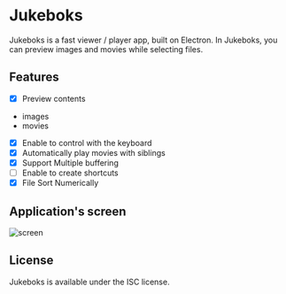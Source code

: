Jukeboks
===

Jukeboks is a fast viewer / player app, built on Electron.
In Jukeboks, you can preview images and movies while selecting files.

## Features

- [x] Preview contents
 - images
 - movies
- [x] Enable to control with the keyboard
- [x] Automatically play movies with siblings
- [x] Support Multiple buffering
- [ ] Enable to create shortcuts
- [x] File Sort Numerically

## Application's screen

![screen](https://user-images.githubusercontent.com/1519837/115036877-da8a8d00-9f08-11eb-9b41-e792a8bbdffd.jpg)

## License

Jukeboks is available under the ISC license.
